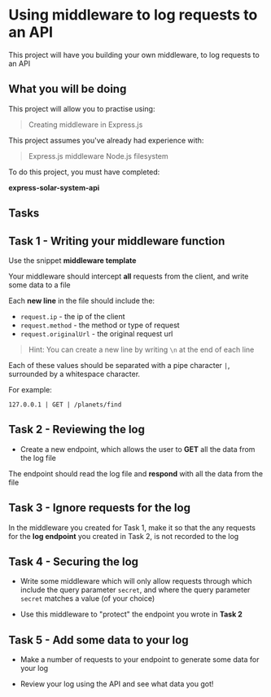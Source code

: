 # Using middleware to log requests to an API

This project will have you building your own middleware, to log requests to an API

## What you will be doing

This project will allow you to practise using:

> Creating middleware in Express.js

This project assumes you've already had experience with:

> Express.js middleware
> Node.js filesystem

To do this project, you must have completed:

**express-solar-system-api**

## Tasks

## Task 1 - Writing your middleware function

Use the snippet **middleware template**

Your middleware should intercept **all** requests from the client, and write some data to a file

Each **new line** in the file should include the:

- `request.ip` - the ip of the client
- `request.method` - the method or type of request
- `request.originalUrl` - the original request url

> Hint: You can create a new line by writing `\n` at the end of each line

Each of these values should be separated with a pipe character `|`, surrounded by a whitespace character.

For example:

```text
127.0.0.1 | GET | /planets/find
```

## Task 2 - Reviewing the log

- Create a new endpoint, which allows the user to **GET** all the data from the log file

The endpoint should read the log file and **respond** with all the data from the file

## Task 3 - Ignore requests for the log

In the middleware you created for Task 1, make it so that the any requests for the **log endpoint** you created in Task 2, is not recorded to the log

## Task 4 - Securing the log

- Write some middleware which will only allow requests through which include the query parameter `secret`, and where the query parameter `secret` matches a value (of your choice)

- Use this middleware to "protect" the endpoint you wrote in **Task 2**

## Task 5 - Add some data to your log

- Make a number of requests to your endpoint to generate some data for your log

- Review your log using the API and see what data you got!

